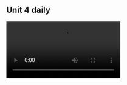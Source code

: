 ## Unit 4 daily
![Watch the video](https://github.com/Marina-Eleni-Anastasiadou/Digital-Storytelling-Individual-Assignment/blob/main/my_report/movie_031.mp4)
